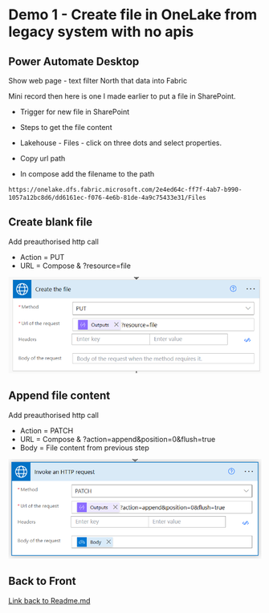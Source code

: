 # Demo 1 - Create file in OneLake from legacy system with no apis

## Power Automate Desktop

Show web page - text filter North that data into Fabric

Mini record then here is one I made earlier to put a file in SharePoint.



* Trigger for new file in SharePoint

* Steps to get the file content

* Lakehouse - Files - click on three dots and select properties.
* Copy url path

* In compose add the filename to the path

```
https://onelake.dfs.fabric.microsoft.com/2e4ed64c-ff7f-4ab7-b990-1057a12bc8d6/dd6161ec-f076-4e6b-81de-4a9c75433e31/Files
```
## Create blank file

Add preauthorised http call 

* Action = PUT 
* URL = Compose & ?resource=file

![Creating a blank file using a http step](<Images/demo 1 blank file.png>)

## Append file content

Add preauthorised http call 

* Action = PATCH 
* URL = Compose & ?action=append&position=0&flush=true
* Body = File content from previous step

![Append file content](<Images/demo 1 append file content and finalise.png>)

## Back to Front
[Link back to Readme.md](README.md)
